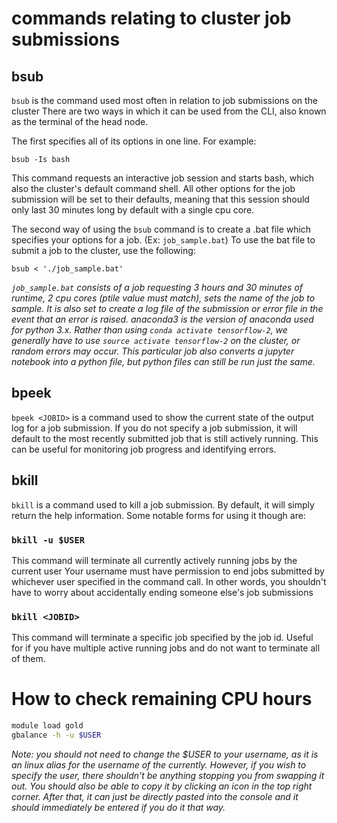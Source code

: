 # commands relating to cluster job submissions

## bsub
`bsub` is the command used most often in relation to job submissions on the cluster
There are two ways in which it can be used from the CLI, also known as the terminal of the head node. 

The first specifies all of its options in one line. For example:

`bsub -Is bash`

This command requests an interactive job session and starts bash, which also the cluster's default command shell. All other options 
for the job submission will be set to their defaults, meaning that this session should only last 30 minutes long by default with a single cpu core.

The second way of using the `bsub` command is to create a .bat file which specifies your options for a job. (Ex: `job_sample.bat`)
To use the bat file to submit a job to the cluster, use the following:

`bsub < './job_sample.bat'`

_`job_sample.bat` consists of a job requesting 3 hours and 30 minutes of runtime, 2 cpu cores (ptile value must match), sets the name of the job to sample.
It is also set to create a log file of the submission or error file in the event that an error is raised.
anaconda3 is the version of anaconda used for python 3.x.
Rather than using `conda activate tensorflow-2`, we generally have to use `source activate tensorflow-2` on the cluster, or random errors may occur.
This particular job also converts a jupyter notebook into a python file, but python files can still be run just the same._

## bpeek
`bpeek <JOBID>` is a command used to show the current state of the output log for a job submission. 
If you do not specify a job submission, it will default to the most recently submitted job that is still actively running.
This can be useful for monitoring job progress and identifying errors.

## bkill
`bkill` is a command used to kill a job submission. By default, it will simply return the help information. Some notable forms for using it though are:

### `bkill -u $USER`
This command will terminate all currently actively running jobs by the current user
Your username must have permission to end jobs submitted by whichever user specified in the command call.
In other words, you shouldn't have to worry about accidentally ending someone else's job submissions

### `bkill <JOBID>`
This command will terminate a specific job specified by the job id.
Useful for if you have multiple active running jobs and do not want to terminate all of them.

# How to check remaining CPU hours

```bash
module load gold
gbalance -h -u $USER

```
_Note: you should not need to change the $USER to your username, as it is an linux alias for the username of the currently. 
However, if you wish to specify the user, there shouldn't be anything stopping you from swapping it out.
You should also be able to copy it by clicking an icon in the top right corner.
After that, it can just be directly pasted into the console and it should immediately be entered if you do it that way._





